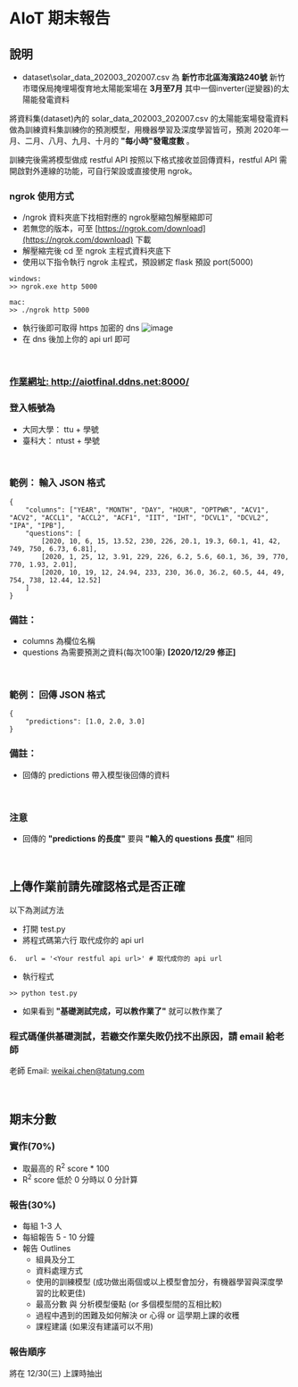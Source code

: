 # AIoT 期末報告
## 說明
- dataset\solar_data_202003_202007.csv 為 **新竹市北區海濱路240號** 新竹市環保局掩埋場復育地太陽能案場在 **3月至7月** 其中一個inverter(逆變器)的太陽能發電資料

將資料集(dataset)內的 solar_data_202003_202007.csv 的太陽能案場發電資料做為訓練資料集訓練你的預測模型，用機器學習及深度學習皆可，預測 2020年一月、二月、八月、九月、十月的 **"每小時"發電度數** 。

訓練完後需將模型做成 restful API 按照以下格式接收並回傳資料，restful API 需開啟對外連線的功能，可自行架設或直接使用 ngrok。
### ngrok 使用方式
- /ngrok 資料夾底下找相對應的 ngrok壓縮包解壓縮即可
- 若無您的版本，可至 [https://ngrok.com/download](https://ngrok.com/download) 下載
- 解壓縮完後 cd 至 ngrok 主程式資料夾底下
- 使用以下指令執行 ngrok 主程式，預設綁定 flask 預設 port(5000)
```
windows: 
>> ngrok.exe http 5000

mac:
>> ./ngrok http 5000
```
- 執行後即可取得 https 加密的 dns
![image](https://github.com/cheap122000/AIoT_Final_Presentation/blob/master/ngrok/ngrok_capture.PNG)
- 在 dns 後加上你的 api url 即可

&nbsp;
### [作業網址: http://aiotfinal.ddns.net:8000/ ](http://aiotfinal.ddns.net:8000/)
### 登入帳號為
- 大同大學： ttu + 學號
- 臺科大： ntust + 學號

&nbsp;

### 範例： 輸入 JSON 格式

```
{
    "columns": ["YEAR", "MONTH", "DAY", "HOUR", "OPTPWR", "ACV1", "ACV2", "ACCL1", "ACCL2", "ACF1", "IIT", "IHT", "DCVL1", "DCVL2", "IPA", "IPB"],
    "questions": [
        [2020, 10, 6, 15, 13.52, 230, 226, 20.1, 19.3, 60.1, 41, 42, 749, 750, 6.73, 6.81],
        [2020, 1, 25, 12, 3.91, 229, 226, 6.2, 5.6, 60.1, 36, 39, 770, 770, 1.93, 2.01],
        [2020, 10, 19, 12, 24.94, 233, 230, 36.0, 36.2, 60.5, 44, 49, 754, 738, 12.44, 12.52]
    ]
}
```

### 備註：
- columns 為欄位名稱
- questions 為需要預測之資料(每次100筆) **[2020/12/29 修正]**

&nbsp;

### 範例： 回傳 JSON 格式

```
{
    "predictions": [1.0, 2.0, 3.0] 
}
```

### 備註：
- 回傳的 predictions 帶入模型後回傳的資料

&nbsp;
### 注意 
- 回傳的 **"predictions 的長度"** 要與 **"輸入的 questions 長度"** 相同

&nbsp;

## 上傳作業前請先確認格式是否正確
以下為測試方法
- 打開 test.py
- 將程式碼第六行 <Your restful api url> 取代成你的 api url
```
6.  url = '<Your restful api url>' # 取代成你的 api url
```
- 執行程式
```
>> python test.py
```
- 如果看到 **"基礎測試完成，可以教作業了"** 就可以教作業了

### 程式碼僅供基礎測試，若繳交作業失敗仍找不出原因，請 email 給老師
老師 Email: weikai.chen@tatung.com

&nbsp;

## 期末分數
### 實作(70%)
- 取最高的 R<sup>2</sup> score * 100
- R<sup>2</sup> score 低於 0 分時以 0 分計算

### 報告(30%)
- 每組 1-3 人
- 每組報告 5 - 10 分鐘
- 報告 Outlines
    - 組員及分工
    - 資料處理方式
    - 使用的訓練模型 (成功做出兩個或以上模型會加分，有機器學習與深度學習的比較更佳)
    - 最高分數 與 分析模型優點 (or 多個模型間的互相比較)
    - 過程中遇到的困難及如何解決 or 心得 or 這學期上課的收穫
    - 課程建議 (如果沒有建議可以不用)

### 報告順序
將在 12/30(三) 上課時抽出